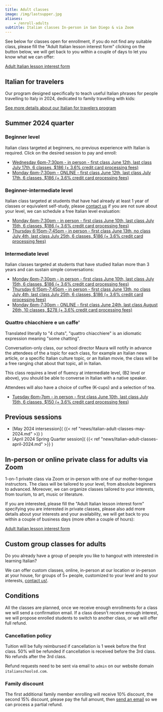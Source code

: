 ```yaml
---
title: Adult classes
image: /img/lastsupper.jpg
aliases:
    - /enroll-adults
subtitle: Italian classes In-person in San Diego & via Zoom
---
```


See below for classes open for enrollment, if you do not find any suitable class, please fill the "Adult Italian lesson interest form" clicking on the button below,
we will get back to you within a couple of days to let you know what we can offer:

<div class="tc">
<a href="https://forms.gle/LHR7Htpeb3mQzV838" class="btn raise">Adult Italian lesson interest form</a>
</div>

## Italian for travelers

Our program designed specifically to teach useful Italian phrases for people travelling to Italy in 2024, dedicated to family travelling with kids:

[See more details about our Italian for travelers program](/travelers)


## Summer 2024 quarter

### Beginner level

Italian class targeted at beginners, no previous experience with Italian is required. Click on the desired session to pay and enroll:

* [Wednesday 6pm-7:30pm - in person - first class June 12th, last class July 17th, 6 classes, $186 (+ 3.6% credit card processing fees)](https://link.waveapps.com/m2gd3a-hx2te4)
* [Monday 6pm-7:30pm - ONLINE - first class June 12th, last class July 17th, 6 classes, $186 (+ 3.6% credit card processing fees)](https://link.waveapps.com/mf9pe5-u9at97)

### Beginner-intermediate level

Italian class targeted at students that have had already at least 1 year of classes or equivalent self-study, please [contact us](/contact) if you are not sure about your level, we can schedule a free Italian level evaluation:

* [Monday 6pm-7:30pm - in person - first class June 10th, last class July 15th, 6 classes, $186 (+ 3.6% credit card processing fees)](https://link.waveapps.com/u3zuh7-g7znk6)
* [Thursday 6:15pm-7:45pm - in person - first class June 13th, no class July 4th, last class July 25th, 6 classes, $186 (+ 3.6% credit card processing fees)](https://link.waveapps.com/ptgubr-dpuav6)

### Intermediate level

Italian classes targeted at students that have studied Italian more than 3 years and can sustain simple conversations:

* [Monday 6pm-7:30pm - in person - first class June 10th, last class July 15th, 6 classes, $186 (+ 3.6% credit card processing fees)](https://link.waveapps.com/ezs7ua-76yfej)
* [Thursday 6:15pm-7:45pm - in person - first class June 13th, no class July 4th, last class July 25th, 6 classes, $186 (+ 3.6% credit card processing fees)](https://link.waveapps.com/37gu34-x3jpdn)
* [Monday 6pm-7:30pm - ONLINE - first class June 24th, last class August 26th, 10 classes, $278 (+ 3.6% credit card processing fees)](https://link.waveapps.com/tdpneh-8mtb5c)

### Quattro chiacchiere e un caffe'

Translated literally to "4 chats", "quattro chiacchiere" is an idiomatic expression meaning "some chatting".

Conversation-only class, our school director Maura will notify in advance the attendees of the a topic for each class, for example an Italian news article, or a specific Italian culture topic, or an Italian movie, the class will be a free ranging chat about that topic, all in Italian.

This class requires a level of fluency at intermediate level, (B2 level or above), you should be able to converse in Italian with a native speaker.

Attendees will also have a choice of coffee (K-cups) and a selection of tea.

* [Tuesday 6pm-7pm - in person - first class June 10th, last class July 15th, 6 classes, $150 (+ 3.6% credit card processing fees)](https://link.waveapps.com/5n46q7-4qqy48)

## Previous sessions

* [May 2024 intersession]( {{< ref "news/italian-adult-classes-may-2024.md" >}} )
* [April 2024 Spring Quarter session]( {{< ref "news/italian-adult-classes-april-2024.md" >}} )

## In-person or online private class for adults via Zoom

1-on-1 private class via Zoom or in-person with one of our mother-tongue instructors. The class will be tailored to your level, from absolute beginners to advanced. Moreover, we can organize classes tailored to your interests, from tourism, to art, music or literature.

If you are interested, please fill the "Adult Italian lesson interest form" specifying you are interested in private classes, please also add more details about your interests and your availability, we will get back to you within a couple of business days (more often a couple of hours):

<div class="tc">
<a href="https://forms.gle/LHR7Htpeb3mQzV838" class="btn raise">Adult Italian lesson interest form</a>
</div>

## Custom group classes for adults

Do you already have a group of people you like to hangout with interested in learning Italian?

We can offer custom classes, online, in-person at our location or in-person at your house, for groups of 5+ people, customized to your level and to your interests, [contact us!](/contact).

## Conditions

All the classes are planned, once we receive enough enrollments for a class we will send a confirmation email. If a class doesn't receive enough interest, we will propose enrolled students to switch to another class, or we will offer full refund.

### Cancellation policy

Tuition will be fully reimbursed if cancellation is 1 week before the first class.
50% will be refunded if cancellation is received before the 3rd class. No refunds after the 3rd class.

Refund requests need to be sent via email to `admin` on our website domain `italianschoolsd.com`.

### Family discount

The first additional family member enrolling will receive 10% discount, the second 15% discount, please pay the full amount, then [send an email](https://www.italianschoolsd.com/contact/) so we can process a partial refund.
